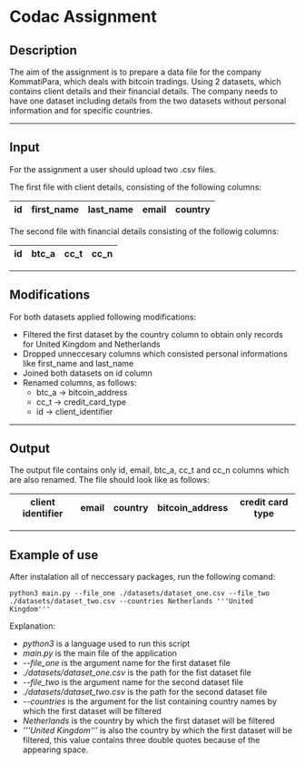 # Codac Assignment
## Description 
The aim of the assignment is to prepare a data file for the company KommatiPara, which deals with bitcoin tradings. 
Using 2 datasets, which contains client details and their financial details. The company needs to have one dataset including details from the two datasets without personal information and for specific countries.

--------------------------------------------------------
## Input 
For the assignment a user should upload two .csv files.

The first file with client details, consisting of the following columns:

| id | first_name | last_name | email | country |
|----|------------|-----------|-------|---------|

The second file with financial details consisting of the followig columns:

| id | btc_a | cc_t | cc_n | 
|----|-------|------|------|

--------------------------------------------------------
## Modifications
For both datasets applied following modifications:
* Filtered the first dataset by the country column to obtain only records for United Kingdom and Netherlands
* Dropped unneccesary columns which consisted personal informations like first_name and last_name
* Joined both datasets on id column
* Renamed columns, as follows:
    - btc_a -> bitcoin_address
    - cc_t -> credit_card_type
    - id -> client_identifier

--------------------------------------------------------
## Output
The output file contains only id, email, btc_a, cc_t and cc_n columns which are also renamed. The file should look like as follows:

| client identifier | email | country | bitcoin_address | credit card type |
|-------------------|-------|---------|-----------------|------------------|
--------------------------------------------------------

## Example of use
After instalation all of neccessary packages, run the following comand:
```
python3 main.py --file_one ./datasets/dataset_one.csv --file_two ./datasets/dataset_two.csv --countries Netherlands '''United Kingdom'''
```
Explanation:
* _python3_ is a language used to run this script
* _main.py_ is the main file of the application
* _--file_one_ is the argument name for the first dataset file
* _./datasets/dataset_one.csv_ is the path for the fist dataset file
* _--file_two_ is the argument name for the second dataset file
* _./datasets/dataset_two.csv_ is the path for the second dataset file
* _--countries_ is the argument for the list containing country names by which the first dataset will be filtered
* _Netherlands_ is the country by which the first dataset will be filtered
* _'''United Kingdom'''_ is also the country by which the first dataset will be filtered, this value contains three double quotes because of the appearing space.

